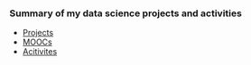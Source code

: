 ### Summary of my data science projects and activities
- [Projects](https://github.com/tkannab/Data-Science-Summary/blob/master/projects.md)
- [MOOCs](https://github.com/tkannab/Data-Science-Summary/blob/master/MOOCs.md)
- [Acitivites](https://github.com/tkannab/Data-Science-Summary/blob/master/Activities.md)
